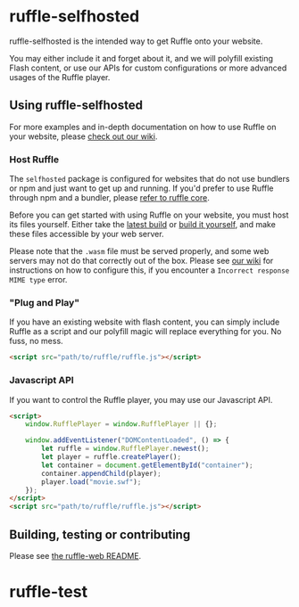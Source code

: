# ruffle-selfhosted

ruffle-selfhosted is the intended way to get Ruffle onto your website.

You may either include it and forget about it, and we will polyfill existing Flash content,
or use our APIs for custom configurations or more advanced usages of the Ruffle player.

## Using ruffle-selfhosted

For more examples and in-depth documentation on how to use Ruffle on your website, please
[check out our wiki](https://github.com/ruffle-rs/ruffle/wiki/Using-Ruffle#web).

### Host Ruffle

The `selfhosted` package is configured for websites that do not use bundlers or npm and just want
to get up and running. If you'd prefer to use Ruffle through npm and a bundler, please 
[refer to ruffle core](https://github.com/ruffle-rs/ruffle/tree/master/web/packages/core).

Before you can get started with using Ruffle on your website, you must host its files yourself.
Either take the [latest build](https://github.com/ruffle-rs/ruffle/releases)
or [build it yourself](../../README.md), and make these files accessible by your web server.

Please note that the `.wasm` file must be served properly, and some web servers may not do that
correctly out of the box. Please see [our wiki](https://github.com/ruffle-rs/ruffle/wiki/Using-Ruffle#configure-wasm-mime-type)
for instructions on how to configure this, if you encounter a `Incorrect response MIME type` error.

### "Plug and Play"

If you have an existing website with flash content, you can simply include Ruffle as a script and
our polyfill magic will replace everything for you. No fuss, no mess.

```html
<script src="path/to/ruffle/ruffle.js"></script>
```

### Javascript API

If you want to control the Ruffle player, you may use our Javascript API.

```html
<script>
    window.RufflePlayer = window.RufflePlayer || {};

    window.addEventListener("DOMContentLoaded", () => {
        let ruffle = window.RufflePlayer.newest();
        let player = ruffle.createPlayer();
        let container = document.getElementById("container");
        container.appendChild(player);
        player.load("movie.swf");
    });
</script>
<script src="path/to/ruffle/ruffle.js"></script>
```

## Building, testing or contributing

Please see [the ruffle-web README](../../README.md).
# ruffle-test
